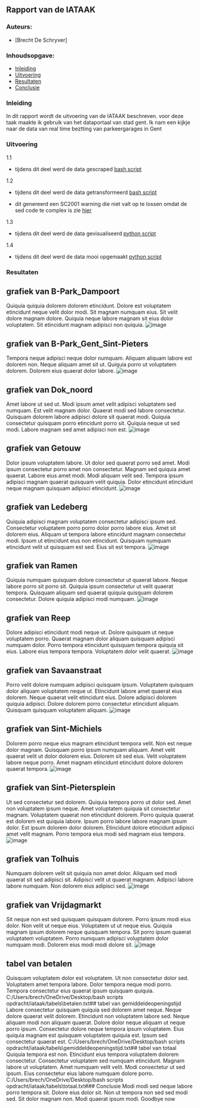 ## Rapport van de IATAAK
### Auteurs:
 - [Brecht De Schryver]
### Inhoudsopgave:
 - [Inleiding](#inleiding)
 - [Uitvoering](#uitvoering)
 - [Resultaten](#resultaten)
 - [Conclusie](#conclusie)
### Inleiding
In dit rapport wordt de uitvoering van de IATAAK beschreven. voor deze taak maakte ik gebruik van het dataportaal van stad gent. Ik nam een kijkje naar de data van real time beztting van parkeergarages in Gent
### Uitvoering
1.1
 - tijdens dit deel werd de data gescraped
[bash script](https://github.com/BrechtDeSchryver/iataak/blob/main/scripts/webscraper.sh)

1.2
 - tijdens dit deel werd de data getransformeerd
[bash script](https://github.com/BrechtDeSchryver/iataak/blob/main/scripts/transform.sh)

 - dit genereerd een SC2001 warning die niet valt op te lossen omdat de sed code te complex is zie [hier](https://www.shellcheck.net/wiki/SC2001)

1.3
 - tijdens dit deel werd de data gevisualiseerd
[python script](https://github.com/BrechtDeSchryver/iataak/blob/main/scripts/analyse.py)

1.4
 - tijdens dit deel werd de data mooi opgemaakt
[python script](https://github.com/BrechtDeSchryver/iataak/blob/main/scripts/report.py)
### Resultaten
## grafiek van B-Park_Dampoort
Quiquia quiquia dolorem dolorem etincidunt. Dolore est voluptatem etincidunt neque velit dolor modi. Sit magnam numquam eius. Sit velit dolore magnam dolore. Quiquia neque labore magnam sit eius dolor voluptatem. Sit etincidunt magnam adipisci non quiquia.
![image](https://github.com/BrechtDeSchryver/iataak/blob/main/csvimage/B-Park_Dampoort.csv.png)
## grafiek van B-Park_Gent_Sint-Pieters
Tempora neque adipisci neque dolor numquam. Aliquam aliquam labore est dolorem non. Neque aliquam amet sit ut. Quiquia porro ut voluptatem dolorem. Dolorem eius quaerat dolor labore.
![image](https://github.com/BrechtDeSchryver/iataak/blob/main/csvimage/B-Park_Gent_Sint-Pieters.csv.png)
## grafiek van Dok_noord
Amet labore ut sed ut. Modi ipsum amet velit adipisci voluptatem sed numquam. Est velit magnam dolor. Quaerat modi sed labore consectetur. Quisquam dolorem labore adipisci dolore sit quaerat modi. Quiquia consectetur quisquam porro etincidunt porro sit. Quiquia neque ut sed modi. Labore magnam sed amet adipisci non est.
![image](https://github.com/BrechtDeSchryver/iataak/blob/main/csvimage/Dok_noord.csv.png)
## grafiek van Getouw
Dolor ipsum voluptatem labore. Ut dolor sed quaerat porro sed amet. Modi ipsum consectetur porro amet non consectetur. Magnam sed quiquia amet quaerat. Labore eius amet modi. Modi aliquam velit sed. Tempora ipsum adipisci magnam quaerat quisquam velit quiquia. Dolor etincidunt etincidunt neque magnam quisquam adipisci etincidunt.
![image](https://github.com/BrechtDeSchryver/iataak/blob/main/csvimage/Getouw.csv.png)
## grafiek van Ledeberg
Quiquia adipisci magnam voluptatem consectetur adipisci ipsum sed. Consectetur voluptatem porro porro dolor porro labore eius. Amet sit dolorem eius. Aliquam ut tempora labore etincidunt magnam consectetur modi. Ipsum ut etincidunt eius non etincidunt. Quisquam numquam etincidunt velit ut quisquam est sed. Eius sit est tempora.
![image](https://github.com/BrechtDeSchryver/iataak/blob/main/csvimage/Ledeberg.csv.png)
## grafiek van Ramen
Quiquia numquam quisquam dolore consectetur ut quaerat labore. Neque labore porro sit porro sit. Quiquia ipsum consectetur ut velit quaerat tempora. Quisquam aliquam sed quaerat quiquia quisquam dolorem consectetur. Dolore quiquia adipisci modi numquam.
![image](https://github.com/BrechtDeSchryver/iataak/blob/main/csvimage/Ramen.csv.png)
## grafiek van Reep
Dolore adipisci etincidunt modi neque ut. Dolore quisquam ut neque voluptatem porro. Quaerat magnam dolor aliquam quisquam adipisci numquam dolor. Porro tempora etincidunt quisquam tempora quiquia sit eius. Labore eius tempora tempora. Voluptatem dolor velit quaerat.
![image](https://github.com/BrechtDeSchryver/iataak/blob/main/csvimage/Reep.csv.png)
## grafiek van Savaanstraat
Porro velit dolore numquam adipisci quisquam ipsum. Voluptatem quisquam dolor aliquam voluptatem neque ut. Etincidunt labore amet quaerat eius dolorem. Neque quaerat velit etincidunt eius. Dolore adipisci dolorem quiquia adipisci. Dolore dolorem porro consectetur etincidunt aliquam. Quisquam quisquam voluptatem aliquam.
![image](https://github.com/BrechtDeSchryver/iataak/blob/main/csvimage/Savaanstraat.csv.png)
## grafiek van Sint-Michiels
Dolorem porro neque eius magnam etincidunt tempora velit. Non est neque dolor magnam. Quisquam porro ipsum numquam aliquam. Amet velit quaerat velit ut dolor dolorem eius. Dolorem sit sed eius. Velit voluptatem labore neque porro. Amet magnam etincidunt etincidunt dolore dolorem quaerat tempora.
![image](https://github.com/BrechtDeSchryver/iataak/blob/main/csvimage/Sint-Michiels.csv.png)
## grafiek van Sint-Pietersplein
Ut sed consectetur sed dolorem. Quiquia tempora porro ut dolor sed. Amet non voluptatem ipsum neque. Amet voluptatem quiquia sit consectetur magnam. Voluptatem quaerat non etincidunt dolorem. Porro quiquia quaerat est dolorem est quiquia labore. Ipsum porro labore labore magnam ipsum dolor. Est ipsum dolorem dolor dolorem. Etincidunt dolore etincidunt adipisci amet velit magnam. Porro tempora eius modi sed magnam eius tempora.
![image](https://github.com/BrechtDeSchryver/iataak/blob/main/csvimage/Sint-Pietersplein.csv.png)
## grafiek van Tolhuis
Numquam dolorem velit sit quiquia non amet dolor. Aliquam sed modi quaerat sit sed adipisci sit. Adipisci velit ut quaerat magnam. Adipisci labore labore numquam. Non dolorem eius adipisci sed.
![image](https://github.com/BrechtDeSchryver/iataak/blob/main/csvimage/Tolhuis.csv.png)
## grafiek van Vrijdagmarkt
Sit neque non est sed quisquam quisquam dolorem. Porro ipsum modi eius dolor. Non velit ut neque eius. Voluptatem ut ut neque eius. Quiquia magnam ipsum dolorem neque quisquam tempora. Sit porro ipsum quaerat voluptatem voluptatem. Porro numquam adipisci voluptatem dolor numquam modi. Dolorem eius modi modi dolore sit.
![image](https://github.com/BrechtDeSchryver/iataak/blob/main/csvimage/Vrijdagmarkt.csv.png)
## tabel van betalen
Quisquam voluptatem dolor est voluptatem. Ut non consectetur dolor sed. Voluptatem amet tempora labore. Dolor tempora neque modi porro. Tempora consectetur eius quaerat ipsum quisquam quiquia.
C:/Users/brech/OneDrive/Desktop/bash scripts opdracht/iataak/tabels\betalen.txt## tabel van gemiddeldeopeningstijd
Labore consectetur quisquam quiquia sed dolorem amet neque. Neque dolore quaerat velit dolorem. Etincidunt non voluptatem labore sed. Neque aliquam modi non aliquam quaerat. Dolore dolor neque aliquam ut neque porro ipsum. Consectetur dolore neque tempora ipsum voluptatem. Eius quiquia magnam est quisquam voluptatem quiquia est. Ipsum sed consectetur quaerat est.
C:/Users/brech/OneDrive/Desktop/bash scripts opdracht/iataak/tabels\gemiddeldeopeningstijd.txt## tabel van totaal
Quiquia tempora est non. Etincidunt eius tempora voluptatem dolorem consectetur. Consectetur voluptatem sed numquam etincidunt. Magnam labore ut voluptatem. Amet numquam velit velit. Modi consectetur ut sed ipsum. Eius consectetur eius labore numquam dolore porro.
C:/Users/brech/OneDrive/Desktop/bash scripts opdracht/iataak/tabels\totaal.txt### Conclusie
Modi modi sed neque labore porro tempora sit. Dolore eius dolor sit. Non ut tempora non sed sed modi sed. Sit dolor magnam non. Modi quaerat ipsum modi.
Goodbye now